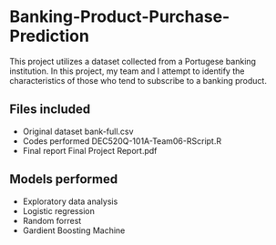 # Banking-Product-Purchase-Prediction

This project utilizes a dataset collected from a Portugese banking institution. In this project, my team and I attempt to identify the characteristics of those who tend to subscribe to a banking product.


Files included
----------------------
  - Original dataset        bank-full.csv
  - Codes performed         DEC520Q-101A-Team06-RScript.R
  - Final report            Final Project Report.pdf


Models performed
----------------------
  - Exploratory data analysis
  - Logistic regression
  - Random forrest
  - Gardient Boosting Machine
